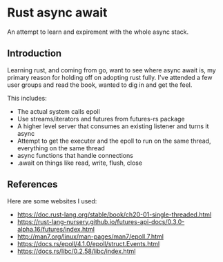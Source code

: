 Rust async await
===

An attempt to learn and expirement with the whole async stack.

Introduction
---

Learning rust, and coming from go, want to see where async await is, my primary reason for holding off on adopting rust fully.
I've attended a few user groups and read the book, wanted to dig in and get the feel.

This includes:

* The actual system calls epoll
* Use streams/iterators and futures from futures-rs package
* A higher level server that consumes an existing listener and turns it async
* Attempt to get the executer and the epoll to run on the same thread, everything on the same thread
* async functions that handle connections
* .await on things like read, write, flush, close

References
---

Here are some websites I used:

* https://doc.rust-lang.org/stable/book/ch20-01-single-threaded.html
* https://rust-lang-nursery.github.io/futures-api-docs/0.3.0-alpha.16/futures/index.html
* http://man7.org/linux/man-pages/man7/epoll.7.html
* https://docs.rs/epoll/4.1.0/epoll/struct.Events.html
* https://docs.rs/libc/0.2.58/libc/index.html
